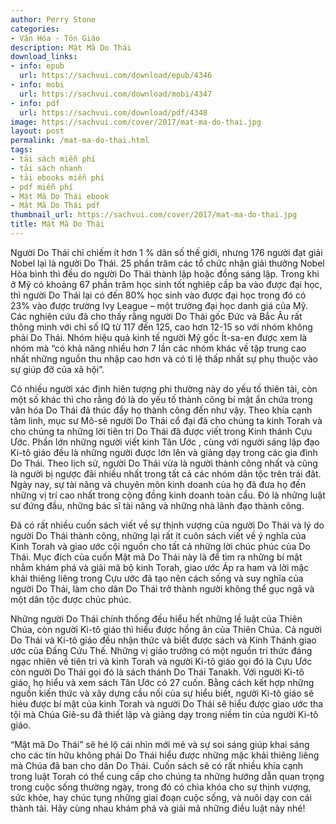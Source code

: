 ```yaml
---
author: Perry Stone
categories:
- Văn Hóa - Tôn Giáo
description: Mật Mã Do Thái
download_links:
- info: epub
  url: https://sachvui.com/download/epub/4346
- info: mobi
  url: https://sachvui.com/download/mobi/4347
- info: pdf
  url: https://sachvui.com/download/pdf/4348
image: https://sachvui.com/cover/2017/mat-ma-do-thai.jpg
layout: post
permalink: /mat-ma-do-thai.html
tags:
- tải sách miễn phí
- tải sách nhanh
- tải ebooks miễn phí
- pdf miễn phí
- Mật Mã Do Thái ebook
- Mật Mã Do Thái pdf
thumbnail_url: https://sachvui.com/cover/2017/mat-ma-do-thai.jpg
title: Mật Mã Do Thái
---
```


 <div class="item-desc text-justify"> <p>Người Do Thái chỉ chiếm ít hơn 1 % dân số thế giới, nhưng 176 người đạt giải Nobel lại là người Do Thái. 25 phần trăm các tổ chức nhận giải thưởng Nobel Hòa bình thì đều do người Do Thái thành lập hoặc đồng sáng lập. Trong khi ở Mỹ có khoảng 67 phần trăm học sinh tốt nghiêp cấp ba vào được đại học, thì người Do Thái lại có đến 80% học sinh vào được đại học trong đó có 23% vào được trường Ivy League – một trường đại học danh giá của Mỹ. Các nghiên cứu đã cho thấy rằng người Do Thái gốc Đức và Bắc Âu rất thông minh với chỉ số IQ từ 117 đến 125, cao hơn 12-15 so với nhóm không phải Do Thái. Nhóm hiệu quả kinh tế người Mỹ gốc Ít-sa-en được xem là nhóm mà “có khả năng nhiều hơn 7 lần các nhóm khác về tập trung cao nhất những nguồn thu nhập cao hơn và có tỉ lệ thấp nhất sự phụ thuộc vào sự giúp đỡ của xã hội”.</p><p>Có nhiều người xác định hiên tượng phi thường này do yếu tố thiên tài, còn một số khác thì cho rằng đó là do yếu tố thành công bí mật ẩn chứa trong văn hóa Do Thái đã thúc đẩy họ thành công đến như vậy. Theo khía cạnh tâm linh, mục sư Mô-sê người Do Thái cổ đại đã cho chúng ta kinh Torah và cho chúng ta những lời tiên tri Do Thái đã được viết trong Kinh thánh Cựu Ước. Phần lớn những người viết kinh Tân Ước , cùng với người sáng lập đạo Ki-tô giáo đều là những người được lớn lên và giảng dạy trong các gia đình Do Thái. Theo lịch sử, người Do Thái vừa là người thành công nhất và cũng là người bị ngược đãi nhiều nhất trong tất cả các nhóm dân tộc trên trái đât. Ngày nay, sự tài năng và chuyên môn kinh doanh của họ đã đưa họ đến những vị trí cao nhất trong cộng đồng kinh doanh toàn cầu. Đó là những luật sư đứng đầu, những bác sĩ tài năng và những nhà lãnh đạo thành công.</p><p>Đã có rất nhiều cuốn sách viết về sự thịnh vượng của người Do Thái và lý do người Do Thái thành công, những lại rất ít cuôn sách viết về ý nghĩa của Kinh Torah và giao ước cội nguồn cho tất cả những lời chúc phúc của Do Thái. Mục đích của cuốn Mật mã Do Thái này là để tìm ra những bí mật nhằm khám phá và giải mã bộ kinh Torah, giao ước Áp ra ham và lời mặc khải thiêng liêng trong Cựu ước đã tạo nên cách sống và suy nghĩa của người Do Thái, làm cho dân Do Thái trở thành người không thể gục ngã và một dân tộc được chúc phúc.</p><p>Những người Do Thái chính thống đều hiểu hết những lề luật của Thiên Chúa, còn người Ki-tô giáo thì hiểu được hồng ân của Thiên Chúa. Cả người Do Thái và Ki-tô giáo đều nhận thức và biết được sách và Kinh Thánh giao ước của Đấng Cứu Thế. Những vị giáo trưởng có một nguồn tri thức đáng ngạc nhiên về tiên tri và kinh Torah và người Ki-tô giáo gọi đó là Cựu Ước còn người Do Thái gọi đó là sách thánh Do Thái Tanakh. Với người Ki-tô giáo, họ hiểu và xem sách Tân Ước có 27 cuốn. Bằng cách kết hợp những nguồn kiến thức và xây dựng cầu nối của sự hiểu biết, người Ki-tô giáo sẽ hiẻu được bí mật của kinh Torah và người Do Thái sẽ hiểu được giao ước tha tội mà Chúa Giê-su đã thiết lập và giảng dạy trong niềm tin của người Ki-tô giáo.</p><p>“Mật mã Do Thái” sẽ hé lộ cái nhìn mới mẻ và sự soi sáng giúp khai sáng cho các tín hữu không phải Do Thái hiểu được những mặc khải thiêng liêng mà Chúa đã ban cho dân Do Thái. Cuốn sách sẽ có rất nhiều khía cạnh trong luật Torah có thể cung cấp cho chúng ta những hướng dẫn quan trọng trong cuộc sống thường ngày, trong đó có chìa khóa cho sự thịnh vượng, sức khỏe, hay chúc tụng những giai đoạn cuộc sống, và nuôi dạy con cái thành tài. Hãy cùng nhau khám phá và giải mã những điều luật này nhé!</p> </div>